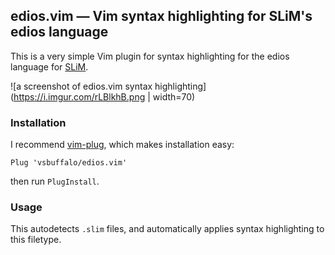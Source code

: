 ## edios.vim — Vim syntax highlighting for SLiM's edios language

This is a very simple Vim plugin for syntax highlighting for the edios
language for [SLiM](https://messerlab.org/slim/).


![a screenshot of edios.vim syntax highlighting](https://i.imgur.com/rLBlkhB.png | width=70)

### Installation 

I recommend [vim-plug](https://github.com/junegunn/vim-plug), which makes
installation easy:

    Plug 'vsbuffalo/edios.vim'

then run `PlugInstall`.

### Usage

This autodetects `.slim` files, and automatically applies syntax highlighting
to this filetype.


